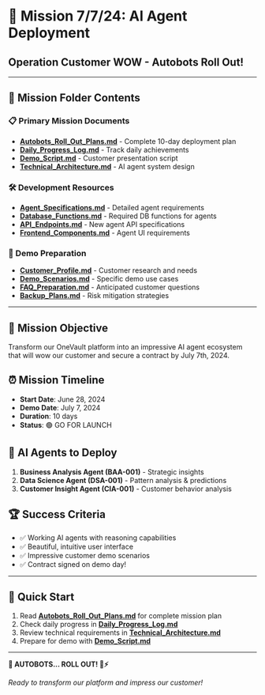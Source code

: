 # 🚀 Mission 7/7/24: AI Agent Deployment
## **Operation Customer WOW - Autobots Roll Out!**

---

## 📁 **Mission Folder Contents**

### **📋 Primary Mission Documents**
- **[Autobots_Roll_Out_Plans.md](./Autobots_Roll_Out_Plans.md)** - Complete 10-day deployment plan
- **[Daily_Progress_Log.md](./Daily_Progress_Log.md)** - Track daily achievements
- **[Demo_Script.md](./Demo_Script.md)** - Customer presentation script  
- **[Technical_Architecture.md](./Technical_Architecture.md)** - AI agent system design

### **🛠️ Development Resources**
- **[Agent_Specifications.md](./Agent_Specifications.md)** - Detailed agent requirements
- **[Database_Functions.md](./Database_Functions.md)** - Required DB functions for agents
- **[API_Endpoints.md](./API_Endpoints.md)** - New agent API specifications
- **[Frontend_Components.md](./Frontend_Components.md)** - Agent UI requirements

### **🎯 Demo Preparation**
- **[Customer_Profile.md](./Customer_Profile.md)** - Customer research and needs
- **[Demo_Scenarios.md](./Demo_Scenarios.md)** - Specific demo use cases
- **[FAQ_Preparation.md](./FAQ_Preparation.md)** - Anticipated customer questions
- **[Backup_Plans.md](./Backup_Plans.md)** - Risk mitigation strategies

---

## 🎯 **Mission Objective**
Transform our OneVault platform into an impressive AI agent ecosystem that will wow our customer and secure a contract by July 7th, 2024.

## ⏰ **Mission Timeline**
- **Start Date**: June 28, 2024
- **Demo Date**: July 7, 2024  
- **Duration**: 10 days
- **Status**: 🟢 GO FOR LAUNCH

## 🤖 **AI Agents to Deploy**
1. **Business Analysis Agent (BAA-001)** - Strategic insights
2. **Data Science Agent (DSA-001)** - Pattern analysis & predictions
3. **Customer Insight Agent (CIA-001)** - Customer behavior analysis

## 🏆 **Success Criteria**
- ✅ Working AI agents with reasoning capabilities
- ✅ Beautiful, intuitive user interface
- ✅ Impressive customer demo scenarios
- ✅ Contract signed on demo day!

---

## 🚀 **Quick Start**
1. Read **[Autobots_Roll_Out_Plans.md](./Autobots_Roll_Out_Plans.md)** for complete mission plan
2. Check daily progress in **[Daily_Progress_Log.md](./Daily_Progress_Log.md)**
3. Review technical requirements in **[Technical_Architecture.md](./Technical_Architecture.md)**
4. Prepare for demo with **[Demo_Script.md](./Demo_Script.md)**

---

**🤖 AUTOBOTS... ROLL OUT! 🚗⚡**

*Ready to transform our platform and impress our customer!* 